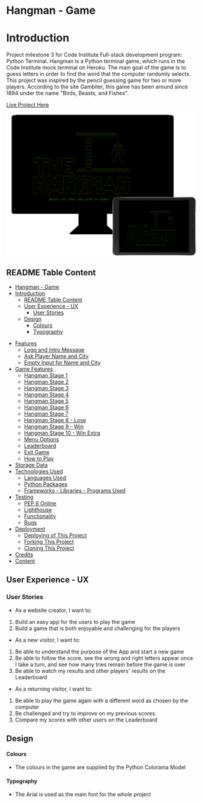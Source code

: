 # Hangman - Game

# Introduction
Project milestone 3 for Code Institute Full-stack development program: Python Terminal.
Hangman is a Python terminal game, which runs in the Code Institute mock terminal on Heroku. The main goal of the game is to guess letters in order to find the word that the computer randomly selects. This project was inspired by the pencil guessing game for two or more players. 
According to the site Gambiter, this game has been around since 1894 under the name "Birds, Beasts, and Fishes".

[Live Project Here](https://portfolio-project-3.herokuapp.com/)

<p align="center"><img src="./assets/images/readme/hangman-cover.png" alt="Hangman game webpage on multiple devices"></p>

## README Table Content

- [Hangman - Game](#hangman---game)
- [Introduction](#introduction)
  - [README Table Content](#readme-table-content)
  - [User Experience - UX](#user-experience---ux)
    - [User Stories](#user-stories)
  - [Design](#design)
      - [Colours](#colours)
      - [Typography](#typography)
  
* [Features](#features)
    * [Logo and Intro Message](#Logo-and-Intro-Message) 
    * [Ask Player Name and City](#Ask-Player-Name-and-City)
    * [Empty Input for Name and City](#Empty-Input-for-Name-and-City)
* [Game Features](#game-features)
    * [Hangman Stage 1](#Hangman-Stage-1)
    * [Hangman Stage 2](#Hangman-Stage-2) 
    * [Hangman Stage 3](#Hangman-Stage-3)
    * [Hangman Stage 4](#Hangman-Stage-4)
    * [Hangman Stage 5](#Hangman-Stage-5)
    * [Hangman Stage 6](#Hangman-Stage-6)
    * [Hangman Stage 7](#Hangman-Stage-7)
    * [Hangman Stage 8 - Lose](#Hangman-Stage-8---Lose)
    * [Hangman Stage 9 - Win](#Hangman-Stage-9---Win)
    * [Hangman Stage 10 - Win Extra](#Hangman-Stage-10---Win-Extra)
    * [Menu Options](#Menu-Options)
    * [Leaderboard](#Leaderboard)
    * [Exit Game](#Exit-Game)
    * [How to Play](#how-to-play)
* [Storage Data](#Storage-Data)
* [Technologies Used](#technologies-used)
    * [Languages Used](#languages-used)
    * [Python Packages](#Python-Packages)
    * [Frameworks - Libraries - Programs Used](#frameworks---libraries---programs-used)
* [Testing](#testing)
    * [PEP 8 Online](#PEP-8-Online)
    * [Lighthouse](#Lighthouse)
    * [Functionality](#Functionality)
    * [Bugs](Bugs)
* [Deployment](#deployment-this-project)
    * [Deploying of This Project](#deployment-this-project)
    * [Forking This Project](#forking-this-project)
    * [Cloning This Project](#cloning-this-project)
* [Credits](#credits)
* [Content](#content)

## User Experience - UX

### User Stories

* As a website creator, I want to:
  
1. Build an easy app for the users to play the game
2. Build a game that is both enjoyable and challenging for the players
   
* As a new visitor, I want to:

1. Be able to understand the purpose of the App and start a new game
2. Be able to follow the score, see the wrong and right letters appear once I take a turn, and see how many tries remain before the game is over
3. Be able to watch my results and other players' results on the Leaderboard
   
* As a returning visitor, I want to:

1. Be able to play the game again with a different word as chosen by the computer
2. Be challenged and try to improve on my previous scores. 
3. Compare my scores with other users on the Leaderboard
   
## Design

#### Colours
* The colours in the game are supplied by the Python Colorama Model

#### Typography
* The Arial is used as the main font for the whole project